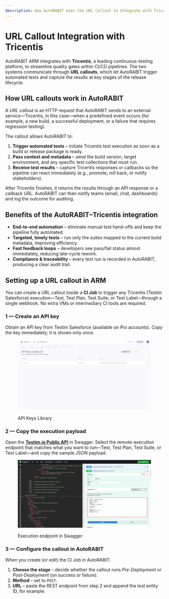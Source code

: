 ```yaml
---
description: How AutoRABIT Uses the URL Callout to Integrate with Tricentis
---
```


# URL Callout Integration with Tricentis

AutoRABIT ARM integrates with **Tricentis**, a leading continuous-testing platform, to streamline quality gates within CI/CD pipelines. The two systems communicate through **URL callouts**, which let AutoRABIT trigger automated tests and capture the results at key stages of the release lifecycle.

## How URL callouts work in AutoRABIT

A _URL callout_ is an HTTP request that AutoRABIT sends to an external service—Tricentis, in this case—when a predefined event occurs (for example, a new build, a successful deployment, or a failure that requires regression testing).

The callout allows AutoRABIT to:

1. **Trigger automated tests** – initiate Tricentis test execution as soon as a build or release package is ready.
2. **Pass context and metadata** – send the build version, target environment, and any specific test collections that must run.
3. **Receive test results** – capture Tricentis responses or callbacks so the pipeline can react immediately (e.g., promote, roll back, or notify stakeholders).

After Tricentis finishes, it returns the results through an API response or a callback URL. AutoRABIT can then notify teams (email, chat, dashboards) and log the outcome for auditing.

## Benefits of the AutoRABIT–Tricentis integration

* **End-to-end automation** – eliminate manual test hand-offs and keep the pipeline fully automated.
* **Targeted, timely tests** – run only the suites mapped to the current build metadata, improving efficiency.
* **Fast feedback loops** – developers see pass/fail status almost immediately, reducing late-cycle rework.
* **Compliance & traceability** – every test run is recorded in AutoRABIT, producing a clear audit trail.

## Setting up a URL callout in ARM

You can create a URL callout inside a **CI Job** to trigger any Tricentis (Testim Salesforce) execution—Test, Test Plan, Test Suite, or Test Label—through a single webhook. No extra VMs or intermediary CI tools are required.

### 1 — Create an API key

Obtain an API key from Testim Salesforce (available on _Pro_ accounts). Copy the key immediately; it is shown only once.

<figure><img src="../../../.gitbook/assets/image (9) (1) (1) (1) (1).png" alt="API Keys Library page"><figcaption><p>API Keys Library</p></figcaption></figure>

### 2 — Copy the execution payload

Open the [**Testim.io Public API**](https://editor.swagger.io/?url=https://raw.githubusercontent.com/testimio/public-openapi/main/api.yaml) in Swagger. Select the remote-execution endpoint that matches what you want to run—Test, Test Plan, Test Suite, or Test Label—and copy the sample JSON payload.

<figure><img src="../../../.gitbook/assets/image (1) (1) (1) (1) (1) (1) (1) (1) (1) (1) (1) (1) (1) (1) (1) (1) (1) (1) (1) (1) (1) (1) (1) (1) (1).png" alt="Tricentis Swagger execution endpoint"><figcaption><p>Execution endpoint in Swagger</p></figcaption></figure>

### 3 — Configure the callout in AutoRABIT

When you create (or edit) the CI Job in AutoRABIT:

1. **Choose the stage** – decide whether the callout runs _Pre-Deployment_ or _Post-Deployment_ (on success or failure).
2. **Method** – set to `POST`.
3. **URL** – paste the REST endpoint from step 2 and append the test entity ID, for example:
